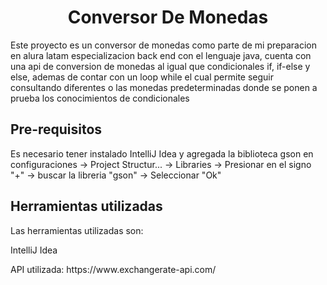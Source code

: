 <h1 align="center"> Conversor De Monedas </h1>
<p class="titulo">Este proyecto es un conversor de monedas como parte de mi preparacion en alura latam especializacion back end con el lenguaje java, cuenta con una api de conversion de monedas al igual que condicionales if, if-else y else, ademas de contar con un loop while el cual permite seguir consultando diferentes o las monedas predeterminadas donde se ponen a prueba los conocimientos de condicionales</p>

<h2>Pre-requisitos</h2>
<p>Es necesario tener instalado IntelliJ Idea y agregada la biblioteca gson en configuraciones -> Project Structur... -> Libraries -> Presionar en el signo "+" -> buscar la libreria "gson" -> Seleccionar "Ok"</p>

<h2 class="herramientas">Herramientas utilizadas</h2>
<p>Las herramientas utilizadas son:</p>
<p>IntelliJ Idea</p>
<p>API utilizada:  https://www.exchangerate-api.com/</p>
